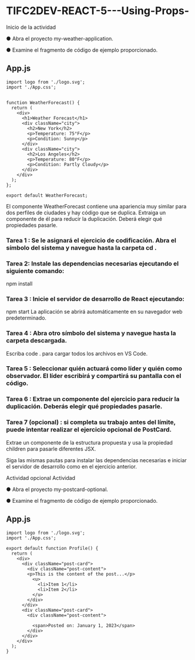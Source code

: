 # TIFC2DEV-REACT-5---Using-Props-

Inicio de la actividad

●	Abra el proyecto my-weather-application.

●	Examine el fragmento de código de ejemplo proporcionado.

## App.js
```
import logo from './logo.svg';
import './App.css';


function WeatherForecast() {
  return (
    <div>
      <h1>Weather Forecast</h1>
      <div className="city">
        <h2>New York</h2>
        <p>Temperature: 75°F</p>
        <p>Condition: Sunny</p>
      </div>
      <div className="city">
        <h2>Los Angeles</h2>
        <p>Temperature: 80°F</p>
        <p>Condition: Partly Cloudy</p>
      </div>
    </div>
  );
};

export default WeatherForecast;
```
El componente WeatherForecast contiene una apariencia muy similar para dos perfiles de ciudades y hay código que se duplica. Extraiga un componente de él para reducir la duplicación. Deberá elegir qué propiedades pasarle.

### Tarea 1 : Se le asignará el ejercicio de codificación. Abra el símbolo del sistema y navegue hasta la carpeta cd <nombre de carpeta >.

### Tarea 2: Instale las dependencias necesarias ejecutando el siguiente comando:
npm install
### Tarea 3 : Inicie el servidor de desarrollo de React ejecutando:
npm start
La aplicación se abrirá automáticamente en su navegador web predeterminado.
### Tarea 4 : Abra otro símbolo del sistema y navegue hasta la carpeta descargada.
Escriba code . para cargar todos los archivos en VS Code.
### Tarea 5 : Seleccionar quién actuará como líder y quién como observador. El líder escribirá y compartirá su pantalla con el código.
### Tarea 6 : Extrae un componente del ejercicio para reducir la duplicación. Deberás elegir qué propiedades pasarle.

### Tarea 7 (opcional) : si completa su trabajo antes del límite, puede intentar realizar el ejercicio opcional de PostCard.
Extrae un componente de la estructura propuesta y usa la propiedad children para pasarle diferentes JSX.

Siga las mismas pautas para instalar las dependencias necesarias e iniciar el servidor de desarrollo como en el ejercicio anterior.

Actividad opcional
Actividad

●	Abra el proyecto my-postcard-optional.

●	Examine el fragmento de código de ejemplo proporcionado.


## App.js

```
import logo from './logo.svg';
import './App.css';

export default function Profile() {
  return (
    <div>
      <div className="post-card">
        <div className="post-content">
        <p>This is the content of the post...</p>
          <u>
            <li>Item 1</li>
            <li>Item 2</li>
          </u>
        </div>
      </div>
      <div className="post-card">
        <div className="post-content">
         
          <span>Posted on: January 1, 2023</span>
        </div>
      </div>
    </div>
  );
}
```
